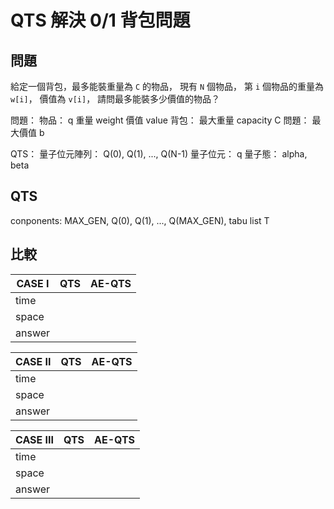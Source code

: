 # QTS 解決 0/1 背包問題

## 問題

給定一個背包，最多能裝重量為 `C` 的物品，
現有 `N` 個物品，
第 `i` 個物品的重量為 `w[i]`，
價值為 `v[i]`，
請問最多能裝多少價值的物品？

問題：
    物品： q
        重量 weight
        價值 value
    背包：
        最大重量 capacity C
    問題：
        最大價值 b

QTS：
    量子位元陣列： Q(0), Q(1), ..., Q(N-1)
        量子位元： q
            量子態： alpha, beta

## QTS

conponents: MAX_GEN, Q(0), Q(1), ..., Q(MAX_GEN), tabu list T

## 比較

| CASE I    | QTS | AE-QTS |
| --------- | --- | ------ |
| time      |||
| space     |||
| answer    |||

| CASE II   | QTS | AE-QTS |
| --------- | --- | ------ |
| time      |||
| space     |||
| answer    |||

| CASE III  | QTS | AE-QTS |
| --------- | --- | ------ |
| time      |||
| space     |||
| answer    |||

